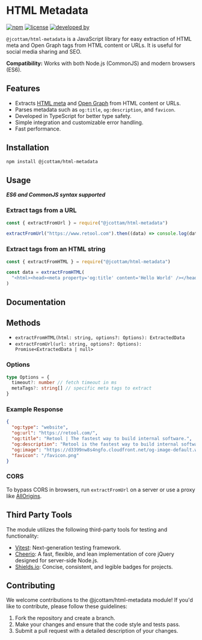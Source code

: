 # HTML Metadata

[![npm](https://img.shields.io/npm/v/%40jcottam%2Fhtml-metadata)](https://www.npmjs.com/package/@jcottam/html-metadata)
[![license](https://img.shields.io/npm/l/%40jcottam%2Fhtml-metadata)](https://en.wikipedia.org/wiki/MIT_license)
[![developed by](https://img.shields.io/badge/developed_by-jcottam-white)](http://www.johnryancottam.com)

`@jcottam/html-metadata` is a JavaScript library for easy extraction of HTML meta and Open Graph tags from HTML content or URLs. It is useful for social media sharing and SEO.

**Compatibility:** Works with both Node.js (CommonJS) and modern browsers (ES6).

<!-- ![HTML metadata](https://imagedelivery.net/6poAymKUmuHuReMW_n6-MA/45759903-8755-4aa4-a718-e0176107d800/public) -->

## Features

<!-- ![NodeJS](https://img.shields.io/badge/server-6DA55F?style=for-the-badge&logo=node.js&logoColor=white) ![JavaScript](https://img.shields.io/badge/browser-%23323330.svg?style=for-the-badge&logo=javascript&logoColor=%23F7DF1E)
![TypeScript](https://img.shields.io/badge/typescript-%23007ACC.svg?style=for-the-badge&logo=typescript&logoColor=white) -->

- Extracts [HTML meta](https://www.w3schools.com/tags/tag_meta.asp) and [Open Graph](https://ogp.me/) from HTML content or URLs.
- Parses metadata such as `og:title`, `og:description`, and `favicon`.
- Developed in TypeScript for better type safety.
- Simple integration and customizable error handling.
- Fast performance.

## Installation

```sh
npm install @jcottam/html-metadata
```

## Usage

**_ES6 and CommonJS syntax supported_**

### Extract tags from a URL

```ts
const { extractFromUrl } = require("@jcottam/html-metadata")

extractFromUrl("https://www.retool.com").then((data) => console.log(data))
```

### Extract tags from an HTML string

```ts
const { extractFromHTML } = require("@jcottam/html-metadata")

const data = extractFromHTML(
  "<html><head><meta property='og:title' content='Hello World' /></head></html>"
)
```

## Documentation

## Methods

- `extractFromHTML(html: string, options?: Options): ExtractedData`
- `extractFromUrl(url: string, options?: Options): Promise<ExtractedData | null>`

### Options

```ts
type Options = {
  timeout?: number // fetch timeout in ms
  metaTags?: string[] // specific meta tags to extract
}
```

### Example Response

```json
{
  "og:type": "website",
  "og:url": "https://retool.com/",
  "og:title": "Retool | The fastest way to build internal software.",
  "og:description": "Retool is the fastest way to build internal software. Use Retool's building blocks to build apps and workflow automations that connect to your databases and APIs, instantly.",
  "og:image": "https://d3399nw8s4ngfo.cloudfront.net/og-image-default.webp",
  "favicon": "/favicon.png"
}
```

### CORS

To bypass CORS in browsers, run `extractFromUrl` on a server or use a proxy like [AllOrigins](https://api.allorigins.win).

## Third Party Tools

The module utilizes the following third-party tools for testing and functionality:

- [Vitest](https://vitest.dev/): Next-generation testing framework.
- [Cheerio](https://www.npmjs.com/package/cheerio): A fast, flexible, and lean implementation of core jQuery designed for server-side Node.js.
- [Shields.io](https://shields.io/): Concise, consistent, and legible badges for projects.

## Contributing

We welcome contributions to the @jcottam/html-metadata module! If you'd like to contribute, please follow these guidelines:

1. Fork the repository and create a branch.
1. Make your changes and ensure that the code style and tests pass.
1. Submit a pull request with a detailed description of your changes.
